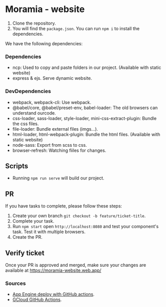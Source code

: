 # Moramia - website

1. Clone the repository.
2. You will find the `package.json`. You can run `npm i` to install the dependencies.

We have the following dependencies:

### Dependencies

* ncp: Used to copy and paste folders in our project. (Available with static website)
* express & ejs. Serve dynamic website.


### DevDependencies
* webpack, webpack-cli: Use webpack.
* @babel/core, @babel/preset-env, babel-loader: The old browsers can understand ourcode.
* css-loader, sass-loader, style-loader, mini-css-extract-plugin: Bundle the css files.
* file-loader: Bundle external files (imgs...).
* html-loader, html-webpack-plugin: Bundle the html files. (Available with static website)
* node-sass: Export from scss to css.
* browser-refresh: Watching fiiles for changes.

## Scripts

* Running `npm run serve` will build our project. 

## PR

If you have tasks to complete, please follow these steps:

1. Create your own branch `git checkout -b feature/ticket-title`.
2. Complete your task.
3. Run `npm start` open `http://localhost:8080` and test your component's task. Test it with multiple browsers.
4. Create the PR.

## Verify ticket

Once your PR is approved and merged, make sure your changes are available at https://moramia-website.web.app/

### Sources

* [App Engine deploy with GitHub actions](https://baskus.wordpress.com/2019/09/29/how-to-deploy-to-app-engine-using-github-actions/).
* [GCloud GitHub Actions](https://moramia-pushdev.uc.r.appspot.com/).
